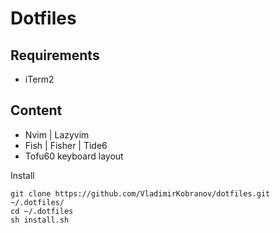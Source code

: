 # Dotfiles

## Requirements

- iTerm2

## Content

- Nvim | Lazyvim
- Fish | Fisher | Tide6
- Tofu60 keyboard layout

Install

```"bash"
git clone https://github.com/VladimirKobranov/dotfiles.git ~/.dotfiles/
cd ~/.dotfiles
sh install.sh
```
